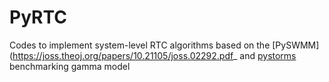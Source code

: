 # PyRTC
Codes to implement system-level RTC algorithms based on the [PySWMM](https://joss.theoj.org/papers/10.21105/joss.02292.pdf_ and [pystorms](https://www.pystorms.org/docs/build/html/index.html) benchmarking gamma model
